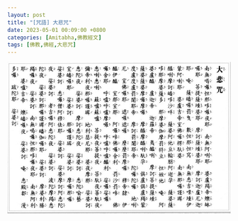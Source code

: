 ```yaml
---
layout: post
title: "[咒語] 大悲咒"
date: 2023-05-01 00:09:00 +0800
categories: [Amitabha,佛教經文]
tags: [佛教,佛經,大悲咒]
---
```



![大悲咒](/assets/img/post/amitabha-the-great-compassion-mantra.jpg)        

